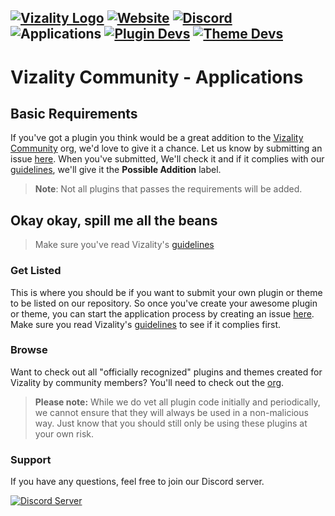 [![Vizality Logo](https://vizality.com/assets/images/vz-community-banner.gif)](https://vizality.com)
[![Website](https://img.shields.io/static/v1?label=Website&message=Vizality&labelColor=18191c&color=6f5bd4&style=for-the-badge&logo=data%3Aimage%2Fpng%3Bbase64%2CiVBORw0KGgoAAAANSUhEUgAAABgAAAAOCAMAAAACJixMAAAAolBMVEUAAAD%2F%2F%2F%2F%2F%2F%2F%2F%2F%2F%2F%2F%2F%2F%2F%2FV1dXV1dXV1dX%2F%2F%2F%2F%2F%2F%2F%2F%2F%2F%2F%2Fc3Nz%2F%2F%2F%2F%2F%2F%2F%2F%2F%2F%2F%2F%2F%2F%2F%2FU1NT%2F%2F%2F%2F%2F%2F%2F%2F%2F%2F%2F%2F%2F%2F%2F%2FV1dXPz8%2F%2F%2F%2F%2F%2F%2F%2F%2FW1tby8vLV1dXU1NTz8%2FPq6urV1dX%2F%2F%2F%2F%2F%2F%2F%2F%2F%2F%2F%2F%2F%2F%2F%2FNzc3%2F%2F%2F%2FT09PT09PV1dX%2F%2F%2F%2F%2F%2F%2F%2F%2F%2F%2F%2Fd3d3%2F%2F%2F%2FR0dH%2F%2F%2F%2F09PTw8PD29vbq6ur39%2Ffr6%2BtFYxpsAAAAL3RSTlMA7fKRCcS5o%2BbIqEI8Armwqpp4UkUp%2FfXZ2NDNwLKwrKGdloZ6aWRPQTQsJR4RDtNzVY8AAACmSURBVBjTTc7XFsIgEEXRm0B608TYe%2B8Eo%2F%2F%2Faw7EJZwHZti8gCgMI1DMsRMlYiHEDUAh7GKgonEAsGzbj5SylcoZwYNmQfOeJMnxtB9K7apICAeo1owtavhv8i10O1r5lY7Ge86U99GV0p675AG8l%2BXgI7oZ3%2BBf%2FvO5cgZTqbwHv9H%2FzzjnGXQX42IcOlQKXeY0K%2BWmAbqmE3jGrYdzHTSuXUr4Bf0aHYAKMJzeAAAAAElFTkSuQmCC)](https://vizality.com)
[![Discord](https://img.shields.io/discord/689933814864150552?label=chat&&labelColor=18191c&color=6f5bd4&style=for-the-badge&logo=discord&logoColor=fff)](https://discord.gg/42B8AC9)
![Applications](https://img.shields.io/github/issues/vizality-community/applications?labelColor=18191c&color=6f5bd4&label=Applications&style=for-the-badge&logo=data%3Aimage%2Fpng%3Bbase64%2CiVBORw0KGgoAAAANSUhEUgAAABgAAAAYCAYAAADgdz34AAAAt0lEQVRIS%2BXV0Q3CMAxF0fsmACaADViBUWAyOgorsAHdgA2MIiFEQkucVOaHfCc59msji%2BCl4Pv5AMzsAJyBXQUfJJ1qBU4BN2BbOXgF9kAVmQKsVhWwAS4epAuQJDNbe5BuIHXpQRYBHmQxUCIpvvdv2AV8%2Bwn%2BEChbLuMxs%2BzdNEcUDjhedbaluYNwIDyicCA8ogjgDqxaL37uHyVlk3BuZA6OqVbWMAJHSWkQvdbvh35nNLPHHqkjexkCg5KJAAAAAElFTkSuQmCC)
[![Plugin Devs](https://img.shields.io/static/v1?label=Plugin%20Devs&message=5&labelColor=18191c&color=6f5bd4&style=for-the-badge&logo=data%3Aimage%2Fpng%3Bbase64%2CiVBORw0KGgoAAAANSUhEUgAAABgAAAAYCAMAAADXqc3KAAAAWlBMVEUAAAD%2F%2F%2F%2F%2F%2F%2F%2F%2F%2F%2F%2F%2F%2F%2F%2F%2F%2F%2F%2F%2F%2F%2F%2F%2F%2F%2F%2F%2F%2F%2F%2F%2F%2F%2F%2F%2F%2F%2F%2F%2F%2F%2F%2F%2F%2F%2F%2F%2F%2F%2F%2F%2F%2F%2F%2F%2F%2F%2F%2F%2F%2F%2F%2F%2F%2F%2F%2F%2F%2F%2F%2F%2F%2F%2F%2F%2F%2F%2F%2F%2F%2F%2F%2F%2F%2F%2F%2F%2F%2F%2F%2F%2F%2F%2F%2F%2F%2F%2F%2F%2F%2F%2F%2F%2F%2F%2F%2F%2F%2F%2F%2F%2F%2F%2F9ZMre9AAAAHXRSTlMAEhMUHh9ISbe4ubq7vMrM0tPX2eDi4%2FL0%2BPn6%2FJ4nwpoAAAABYktHRB3rA3GRAAAAhElEQVQoz52QWQ6DMAxEzdawNik7Bt%2F%2FmkDUAI6MkJgvZ14sjwbgSUk1lrEEKiIqJIAbQAnQLm6pnq7qlQMtcXUOLB6g9%2BBrUAYAYcYJHh2E3s7ZQeOB4e9HNxtR7t3I7Q1tZjmV%2B1ajCNLgSM3AFJypHbCtGzv%2BWLuq217ajnr3P%2FBOK%2BjJHrrT8IE3AAAAAElFTkSuQmCC)](https://github.com/vizality/vizality-community/blob/master/plugins)
[![Theme Devs](https://img.shields.io/static/v1?label=Theme%20Devs&message=4&labelColor=18191c&color=6f5bd4&style=for-the-badge&logo=data%3Aimage%2Fpng%3Bbase64%2CiVBORw0KGgoAAAANSUhEUgAAABgAAAAYCAYAAADgdz34AAAABmJLR0QA%2FwD%2FAP%2BgvaeTAAAApklEQVRIie3SPQrCQBQA4dXCnxtYCN5GUngqK7VJ7w3sBBu9kGlEsRKrz2ZRCWtjEkHIwHaPmbfLhtDyC5DhjBydJuQ3L%2FIm5XBqUn5DVod8mpDfMWvlfyiPgW0jv%2BUt0MOuls3RxwrHeJYxMIg3qbZ5lJdZVJKWAkUiUHzr65bkkxDCKDE3rByI8vWHucO3gSeYJ54GThhXDsTIFHtccMWmNnnLJx6IFYgQjwR%2FtAAAAABJRU5ErkJggg%3D%3D)](https://github.com/vizality/vizality-community/blob/master/themes)
----
# Vizality Community - Applications

## Basic Requirements
If you've got a plugin you think would be a great addition to the [Vizality Community](https://github.com/vizality-community) org, we'd love to give it a chance. Let us know by submitting an issue [here](https://github.com/vizality/vizality-community/issues/new/choose). When you've submitted, We'll check it and if it complies with our [guidelines](https://github.com/vizality-community/guidelines/blob/master/README.md), we'll give it the **Possible Addition** label<!--, and then we'll add a comment asking for you to transfer the repository to a staff member / developer, that will then transfer it to the repository <= need clarification -->.
> **Note**: Not all plugins that passes the requirements will be added.

## Okay okay, spill me all the beans 

> Make sure you've read Vizality's [guidelines](https://github.com/vizality-community/guidelines/blob/master/README.md)

### Get Listed
This is where you should be if you want to submit your own plugin or theme to be listed on our repository. So once you've create your awesome plugin or theme, you can start the application process by creating an issue [here](https://github.com/vizality-community/applications/issues/new/choose). Make sure you read Vizality's [guidelines](https://github.com/vizality-community/guidelines/blob/master/README.md) to see if it complies first.

### Browse
Want to check out all "officially recognized" plugins and themes created for Vizality by community members? You'll need to check out the [org](https://github.com/vizality-community).
> **Please note:** While we do vet all plugin code initially and periodically, we cannot ensure that they will always be used in a non-malicious way. Just know that you should still only be using these plugins at your own risk.

<!--
### Backends
If your plugin needs a backend, we're ready to let people host their backends and give a `*.vizality.com` URL.

But, because we don't have infinite processing power, there's a few rules:
- **Code must meet basic standards**, like reasonable security.
- **Lightweight**, we don't have infinite computer power.
- **Open Source**, the backend must be open sourced somewhere, preferably on GitHub.
- **Dependencies**, we don't want to have to install a trillion dependencies to run your backend.
-->

### Support
If you have any questions, feel free to join our Discord server.

[![Discord Server](https://discord.com/api/guilds/689933814864150552/widget.png?style=banner2)](https://discord.gg/Fvmsfv2)
